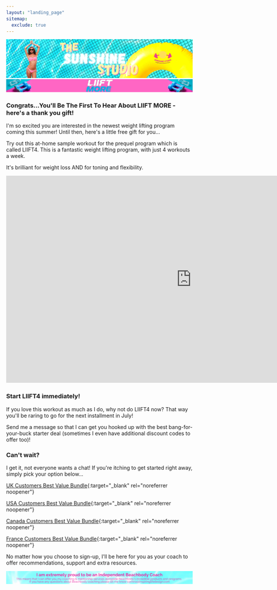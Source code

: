 ```yaml
---
layout: "landing_page"
sitemap:
  exclude: true  
---
```

![Sunshine Studio hero image](/i/sunshinestudio/landingpages/sunshinestudio.png)
![LIIFT More](/i/sunshinestudio/landingpages/liiftmore.png)
 
### Congrats...You'll Be The First To Hear About LIIFT MORE - here's a thank you gift!

I'm so excited you are interested in the newest weight lifting program coming this summer! Until then, here's a little free gift for you...

Try out this at-home sample workout for the prequel program which is called LIIFT4. This is a fantastic weight lifting program, with just 4 workouts a week.

It's brilliant for weight loss AND for toning and flexibility.

<iframe width="1000" height="560" src="https://player.vimeo.com/video/454130126?h=7305e3336f&byline=0&portrait=0" frameborder="0" allow="autoplay; fullscreen; picture-in-picture" allowfullscreen></iframe>

### Start LIIFT4 immediately!

If you love this workout as much as I do, why not do LIIFT4 now? That way you'll be raring to go for the next installment in July!

Send me a message so that I can get you hooked up with the best bang-for-your-buck starter deal (sometimes I even have additional discount codes to offer too)!

### Can't wait?

I get it, not everyone wants a chat! If you're itching to get started right away, simply pick your option below...

[UK Customers Best Value Bundle](https://www.teambeachbody.com/shop/gb/d/L4TSPBBPEssentials?referringRepID=2495505){:target="_blank" rel="noreferrer noopener"}

[USA Customers Best Value Bundle](https://www.teambeachbody.com/shop/us/d/L4TSPBBPEssentials?referringRepID=2495505){:target="_blank" rel="noreferrer noopener"}

[Canada Customers Best Value Bundle](https://www.teambeachbody.com/shop/ca/d/L4TSPBBPEssentials?referringRepID=2495505){:target="_blank" rel="noreferrer noopener"}

[France Customers Best Value Bundle](https://www.teambeachbody.com/shop/fr/d/BODTSPBBPEssentials?referringRepID=2495505){:target="_blank" rel="noreferrer noopener"}

No matter how you choose to sign-up, I'll be here for you as your coach to offer recommendations, support and extra resources.

![Beachbody Independent Coach information](/i/sunshinestudio/landingpages/beachbodyfooter.png)
